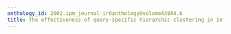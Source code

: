 ```yaml
---
anthology_id: 2002.ipm_journal-ir0anthology0volumeA38A4.6
title: The effectiveness of query-specific hierarchic clustering in information retrieval
---
```

